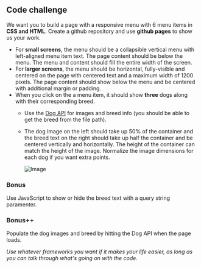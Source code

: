 ## Code challenge

We want you to build a page with a responsive menu with 6 menu items in **CSS and HTML**. Create a github repository and use **github pages** to show us your work.

- For **small screens**, the menu should be a collapsible vertical menu with left-aligned menu item text. The page content should be below the menu. The menu and content should fill the entire width of the screen.
- For **larger screens**, the menu should be horizontal, fully-visible and centered on the page with centered text and a maximum width of 1200 pixels. The page content should show below the menu and be centered with additional margin or padding.
- When you click on the a menu item, it should show **three** dogs along with their corresponding breed.
  - Use the [Dog API](https://dog.ceo/dog-api/) for images and breed info (you should be able to get the breed from the file path).
  - The dog image on the left should take up 50% of the container and the breed text on the right should take up half the container and be centered vertically and horizontally. The height of the container can match the height of the image. Normalize the image dimensions for each dog if you want extra points.
  
    ![Image](https://i.imgur.com/2DFFWgg.png)

### Bonus

Use JavaScript to show or hide the breed text with a query string paramenter.

### Bonus++

Populate the dog images and breed by hitting the Dog API when the page loads.



_Use whatever frameworks you want if it makes your life easier, as long as you can talk through what's going on with the code._

